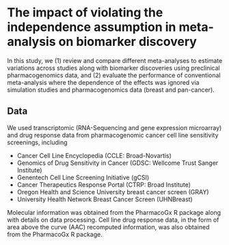 # The impact of violating the independence assumption in meta-analysis on biomarker discovery

In this study, we (1) review and compare different meta-analyses to estimate variations across studies along with biomarker discoveries using preclinical pharmacogenomics data, and (2) evaluate the performance of conventional meta-analysis where the dependence of the effects was ignored via simulation studies and pharmacogenomics data (breast and pan-cancer). 

## Data

We used transcriptomic (RNA-Sequencing and gene expression microarray) and drug response data from pharmacogenomic cancer cell line sensitivity screenings, including 

- Cancer Cell Line Encyclopedia (CCLE: Broad-Novartis)
- Genomics of Drug Sensitivity in Cancer (GDSC: Wellcome Trust Sanger Institute)
- Genentech Cell Line Screening Initiative (gCSI)
- Cancer Therapeutics Response Portal (CTRP: Broad Institute)
- Oregon Health and Science University breast cancer screen (GRAY)
- University Health Network Breast Cancer Screen (UHNBreast) 

Molecular information was obtained from the PharmacoGx R package along with details on data processing. Cell line drug response data, in the form of area above the curve (AAC) recomputed information, was also obtained from the PharmacoGx R package.  
